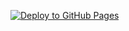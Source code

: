 [![Deploy to GitHub Pages](https://github.com/Picsart-Intelectual-Games/leaderboard/actions/workflows/deploy.yml/badge.svg?branch=master)](https://github.com/Picsart-Intelectual-Games/leaderboard/actions/workflows/deploy.yml)
